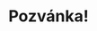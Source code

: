 ---
title: Pozvánka!
address: Milý Honzo
pronoun: tě
checkout: mrkni
rsvp: dej
rsvp2: dorazíš
rsvp3: chceš
---